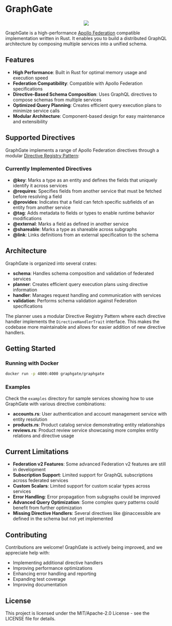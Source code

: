 # GraphGate

<div align="center">
  <!-- CI -->
  <img src="https://gitlab.com/oss47/graphgate/badges/master/pipeline.svg" />
</div>

GraphGate is a high-performance [Apollo Federation](https://www.apollographql.com/apollo-federation) compatible implementation written in Rust. It enables you to build a distributed GraphQL architecture by composing multiple services into a unified schema.

## Features

- **High Performance**: Built in Rust for optimal memory usage and execution speed
- **Federation Compatibility**: Compatible with Apollo Federation specifications
- **Directive-Based Schema Composition**: Uses GraphQL directives to compose schemas from multiple services
- **Optimized Query Planning**: Creates efficient query execution plans to minimize service calls
- **Modular Architecture**: Component-based design for easy maintenance and extensibility

## Supported Directives

GraphGate implements a range of Apollo Federation directives through a modular [Directive Registry Pattern](crates/planner/src/builder/directive_handlers/README.md):

### Currently Implemented Directives

- **@key**: Marks a type as an entity and defines the fields that uniquely identify it across services
- **@requires**: Specifies fields from another service that must be fetched before resolving a field
- **@provides**: Indicates that a field can fetch specific subfields of an entity from another service
- **@tag**: Adds metadata to fields or types to enable runtime behavior modifications
- **@external**: Marks a field as defined in another service
- **@shareable**: Marks a type as shareable across subgraphs
- **@link**: Links definitions from an external specification to the schema

## Architecture

GraphGate is organized into several crates:

- **schema**: Handles schema composition and validation of federated services
- **planner**: Creates efficient query execution plans using directive information
- **handler**: Manages request handling and communication with services
- **validation**: Performs schema validation against Federation specifications

The planner uses a modular Directive Registry Pattern where each directive handler implements the `DirectiveHandlerTrait` interface. This makes the codebase more maintainable and allows for easier addition of new directive handlers.

## Getting Started

### Running with Docker

```bash
docker run -p 4000:4000 graphgate/graphgate
```

### Examples

Check the `examples` directory for sample services showing how to use GraphGate with various directive combinations:

- **accounts.rs**: User authentication and account management service with entity resolution
- **products.rs**: Product catalog service demonstrating entity relationships
- **reviews.rs**: Product review service showcasing more complex entity relations and directive usage

## Current Limitations

- **Federation v2 Features**: Some advanced Federation v2 features are still in development
- **Subscription Support**: Limited support for GraphQL subscriptions across federated services
- **Custom Scalars**: Limited support for custom scalar types across services
- **Error Handling**: Error propagation from subgraphs could be improved
- **Advanced Query Optimization**: Some complex query patterns could benefit from further optimization
- **Missing Directive Handlers**: Several directives like @inaccessible are defined in the schema but not yet implemented

## Contributing

Contributions are welcome! GraphGate is actively being improved, and we appreciate help with:

- Implementing additional directive handlers
- Improving performance optimizations
- Enhancing error handling and reporting
- Expanding test coverage
- Improving documentation

## License

This project is licensed under the MIT/Apache-2.0 License - see the LICENSE file for details.

